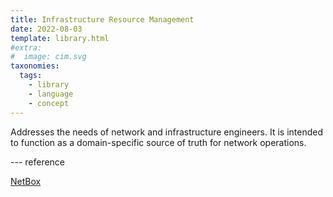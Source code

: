 ```yaml
---
title: Infrastructure Resource Management
date: 2022-08-03
template: library.html
#extra:
#  image: cim.svg
taxonomies:
  tags:
    - library
    - language
    - concept
---
```


Addresses the needs of network and infrastructure engineers. It is intended to function as a domain-specific source of truth for network operations.

--- reference

[NetBox](https://github.com/netbox-community/netbox)
